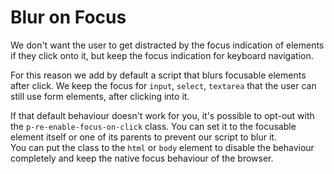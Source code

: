 # Blur on Focus

We don't want the user to get distracted by the focus indication of elements if they click onto it, but keep
the focus indication for keyboard navigation.

For this reason we add by default a script that blurs focusable elements after click. We keep the focus for
`input`, `select`, `textarea` that the user can still use form elements, after clicking into it.

If that default behaviour doesn't work for you, it's possible to opt-out with the `p-re-enable-focus-on-click`
class. You can set it to the focusable element itself or one of its parents to prevent our script to blur it.  
You can put the class to the `html` or `body` element to disable the behaviour completely and keep the native
focus behaviour of the browser.